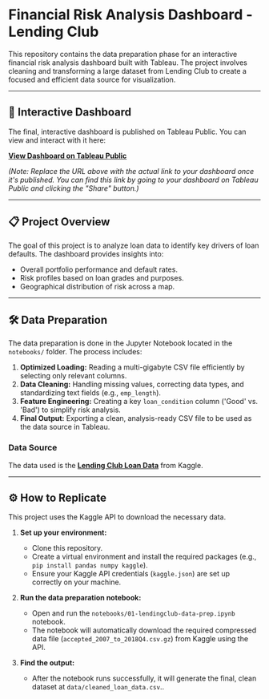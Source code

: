 # Financial Risk Analysis Dashboard - Lending Club

This repository contains the data preparation phase for an interactive financial risk analysis dashboard built with Tableau. The project involves cleaning and transforming a large dataset from Lending Club to create a focused and efficient data source for visualization.

---

## 🚀 Interactive Dashboard

The final, interactive dashboard is published on Tableau Public. You can view and interact with it here:

**[View Dashboard on Tableau Public](https://public.tableau.com/app/profile/giseli.rodrigues/viz/FinancialRiskAnalysis-LendingClub/Dashboard1 )**

*(Note: Replace the URL above with the actual link to your dashboard once it's published. You can find this link by going to your dashboard on Tableau Public and clicking the "Share" button.)*

---

## 📋 Project Overview

The goal of this project is to analyze loan data to identify key drivers of loan defaults. The dashboard provides insights into:
*   Overall portfolio performance and default rates.
*   Risk profiles based on loan grades and purposes.
*   Geographical distribution of risk across a map.

---

## 🛠️ Data Preparation

The data preparation is done in the Jupyter Notebook located in the `notebooks/` folder. The process includes:

1.  **Optimized Loading:** Reading a multi-gigabyte CSV file efficiently by selecting only relevant columns.
2.  **Data Cleaning:** Handling missing values, correcting data types, and standardizing text fields (e.g., `emp_length`).
3.  **Feature Engineering:** Creating a key `loan_condition` column ('Good' vs. 'Bad') to simplify risk analysis.
4.  **Final Output:** Exporting a clean, analysis-ready CSV file to be used as the data source in Tableau.

### Data Source
The data used is the **[Lending Club Loan Data](https://www.kaggle.com/datasets/wordsforthewise/lending-club )** from Kaggle.

---

## ⚙️ How to Replicate

This project uses the Kaggle API to download the necessary data.

1.  **Set up your environment:**
    *   Clone this repository.
    *   Create a virtual environment and install the required packages (e.g., `pip install pandas numpy kaggle`).
    *   Ensure your Kaggle API credentials (`kaggle.json`) are set up correctly on your machine.

2.  **Run the data preparation notebook:**
    *   Open and run the `notebooks/01-lendingclub-data-prep.ipynb` notebook.
    *   The notebook will automatically download the required compressed data file (`accepted_2007_to_2018Q4.csv.gz`) from Kaggle using the API.

3.  **Find the output:**
    *   After the notebook runs successfully, it will generate the final, clean dataset at `data/cleaned_loan_data.csv`..
